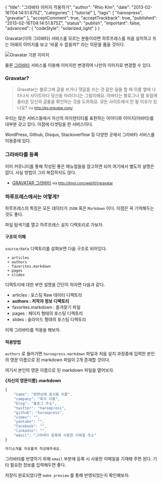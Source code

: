 {
    "title": "그라바타 이미지 적용하기",
    "author": "Rhio Kim",
    "date": "2013-02-16T04:14:51.875Z",
    "categories": [
        "tutorial"
    ],
    "tags": [
        "haroopress",
        "gravatar"
    ],
    "acceptComment": true,
    "acceptTrackback": true,
    "published": "2013-02-16T04:14:51.875Z",
    "status": "publish",
    "important": false,
    "advanced": {
        "codeStyle": "solarized_light"
    }
}

Gravatar(이하 그라바타) 서비스를 모르는 분들이라면 하루프레스를 처음 설치하고 뜨는 아래의 이미지를 보고 '바꿀 수 없을까?' 라는 의문을 품을 것이다.

![Gravatar 기본 이미지](http://www.gravatar.com/avatar/a8618a255192bd842fdd62d099776735?r=pg&s=175.jpg&d=identicon) 

물론 [그라바타](http://ko.gravatar.com/) 서비스를 이용해 이미지만 변경하여 나만의 이미지로 변경할 수 있다.

### Gravatar?

> Gravatar는 블로그에 글을 쓰거나 댓글을 쓰는 것 같은 일을 할 때 이름 옆에 나타나서 사이트마다 당신을 따라다니는 그림이에요. 아바타는 블로그나 웹 포럼에 올라온 당신의 글들을 확인하는 것을 도와줘요. 모든 사이트에서 안 될 이유가 있나요? <small>via http://ko.gravatar.com/</small>

우리는 많은 서비스들에서 자신의 아이덴티티를 표현하는 아이디와 이미지(아바타)를 대부분 갖고 있다. 이점에 타겟팅을 한 서비스이다.

WordPress, Github, Disqus, Stackoverflow 등 다양한 곳에서 그라바타 서비스를 이용중에 있다.

### 그라바타를 등록

이미 커뮤니티를 통해 작성된 좋은 메뉴얼들을 참고하면 되어 여기에서 별도의 설명은 없다. 
사실 방법이 그리 복잡하지도 않다. 

* [GRAVATAR 그라바타](http://ilmol.com/web101/gravatar) <small> via http://ilmol.com/web101/gravatar</small>

### 하루프레스에서는 어떻게?

하루프레스의 특징은 모든 데이터가 `JSON` 혹은 `Markdown` 이다. 이점은 꼭 기억해두는 것도 좋다.

파일 탐색기를 열고 하루프레스 설치 디렉토리로 가보자.

#### 구조의 이해

`source/data` 디렉토리를 살펴보면 다음 구조로 되어있다.

```
 + articles
 + authors
 - favorites.markdown
 + pages
 + slides
```

디렉토리에 대한 부연 설명을 간단히 하자면 다음과 같다.

* articles : 포스팅 Raw 데이터 디렉토리
* **authors : 저작자 정보 디렉토리**
* favorites.markdown : 즐겨찾기 파일
* pages : 페이지 형태의 포스팅 디렉토리
* slides : 슬라이드 형태의 포스팅 디렉토리

이제 그라바타를 적용을 해보자.

#### 적용방법

`authors` 로 들어가면 `haroopress.markdown` 파일과 처음 설치 과정중에 입력한 본인의 영문 이름으로 된 markdown 파일이 2개 존재할 것이다.

여기서 본인의 영문 이름으로 된 markdown 파일을 열어보자.

**{자신의 영문이름}.markdown**

```js
{
    "name": "화면상에 표시될 이름",
    "company": "회사 이름",
    "blog": "블로그 주소",
    "twitter": "haroopress",
    "github": "haroopress",
    "vimeo": "",
    "youtube": "",
    "facebook": "",
    "linkedin": "",
    "email": "그라바타 등록에 사용한 이메일 주소"
}

자기소개를 자유롭게 작성해주세요.
```

그라바타를 반영하기 위해 `email` 부분에 등록 시 사용한 이메일을 기재해 주면 된다. 기타 필요한 정보를 입력해두면 좋다.

저장이 완료되었다면 `make preview` 를 통해 반영되었는지 확인해보자.